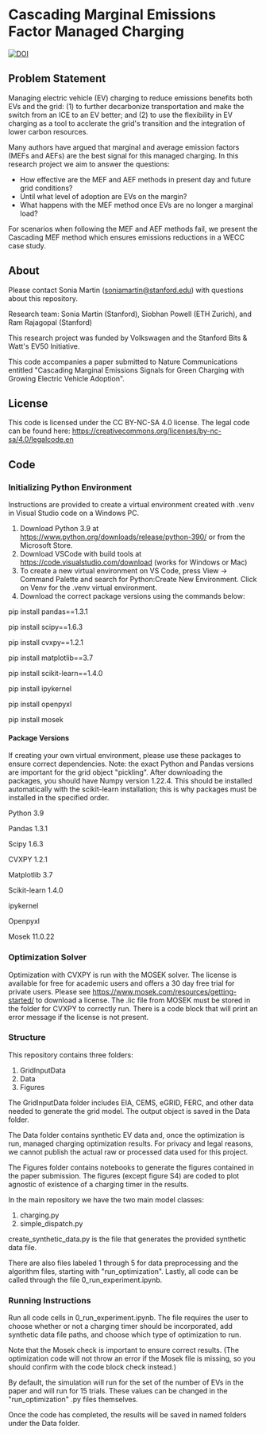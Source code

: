 # Cascading Marginal Emissions Factor Managed Charging

[![DOI](https://zenodo.org/badge/DOI/10.5281/zenodo.14775063.svg)](https://doi.org/10.5281/zenodo.14775063)

## Problem Statement

Managing electric vehicle (EV) charging to reduce emissions benefits both EVs and the grid: (1) to further decarbonize transportation and make the switch from an ICE to an EV better; and (2) to use the flexibility in EV charging as a tool to acclerate the grid's transition and the integration of lower carbon resources. 

Many authors have argued that marginal and average emission factors (MEFs and AEFs) are the best signal for this managed charging. In this research project we aim to answer the questions: 
- How effective are the MEF and AEF methods in present day and future grid conditions?
- Until what level of adoption are EVs on the margin? 
- What happens with the MEF method once EVs are no longer a marginal load? 

For scenarios when following the MEF and AEF methods fail, we present the Cascading MEF method which ensures emissions reductions in a WECC case study.

## About

Please contact Sonia Martin (soniamartin@stanford.edu) with questions about this repository. 

Research team: Sonia Martin (Stanford), Siobhan Powell (ETH Zurich), and Ram Rajagopal (Stanford) 

This research project was funded by Volkswagen and the Stanford Bits & Watt's EV50 Initiative. 

This code accompanies a paper submitted to Nature Communications entitled "Cascading Marginal Emissions Signals for Green Charging with Growing Electric Vehicle Adoption".

## License 

This code is licensed under the CC BY-NC-SA 4.0 license. The legal code can be found here: https://creativecommons.org/licenses/by-nc-sa/4.0/legalcode.en

## Code

### Initializing Python Environment

Instructions are provided to create a virtual environment created with .venv in Visual Studio code on a Windows PC.

1) Download Python 3.9 at https://www.python.org/downloads/release/python-390/ or from the Microsoft Store.
2) Download VSCode with build tools at https://code.visualstudio.com/download (works for Windows or Mac)
3) To create a new virtual environment on VS Code, press View -> Command Palette and search for Python:Create New Environment. Click on Venv for the .venv virtual environment. 
4) Download the correct package versions using the commands below:

pip install pandas==1.3.1

pip install scipy==1.6.3

pip install cvxpy==1.2.1

pip install matplotlib==3.7

pip install scikit-learn==1.4.0

pip install ipykernel

pip install openpyxl

pip install mosek

#### Package Versions

If creating your own virtual environment, please use these packages to ensure correct dependencies. Note: the exact Python and Pandas versions are important for the grid object "pickling". After downloading the packages, you should have Numpy version 1.22.4. This should be installed automatically with the scikit-learn installation; this is why packages must be installed in the specified order.

Python 3.9

Pandas 1.3.1

Scipy 1.6.3

CVXPY 1.2.1

Matplotlib 3.7

Scikit-learn 1.4.0

ipykernel

Openpyxl

Mosek 11.0.22

### Optimization Solver

Optimization with CVXPY is run with the MOSEK solver. The license is available for free for academic users and offers a 30 day free trial for private users. Please see https://www.mosek.com/resources/getting-started/ to download a license. The .lic file from MOSEK must be stored in the folder for CVXPY to correctly run. There is a code block that will print an error message if the license is not present. 


### Structure

This repository contains three folders: 
1. GridInputData
2. Data
3. Figures

The GridInputData folder includes EIA, CEMS, eGRID, FERC, and other data needed to generate the grid model. The output object is saved in the Data folder.

The Data folder contains synthetic EV data and, once the optimization is run, managed charging optimization results. For privacy and legal reasons, we cannot publish the actual raw or processed data used for this project.
 
The Figures folder contains notebooks to generate the figures contained in the paper submission. The figures (except figure S4) are coded to plot agnostic of existence of a charging timer in the results.

In the main repository we have the two main model classes: 
1. charging.py
2. simple_dispatch.py

create_synthetic_data.py is the file that generates the provided synthetic data file.

There are also files labeled 1 through 5 for data preprocessing and the algorithm files, starting with "run_optimization". Lastly, all code can be called through the file 0_run_experiment.ipynb.

### Running Instructions

Run all code cells in 0_run_experiment.ipynb. The file requires the user to choose whether or not a charging timer should be incorporated, add synthetic data file paths, and choose which type of optimization to run.

Note that the Mosek check is important to ensure correct results. (The optimization code will not throw an error if the Mosek file is missing, so you should confirm with the code block check instead.)

By default, the simulation will run for the set of the number of EVs in the paper and will run for 15 trials. These values can be changed in the "run_optimization" .py files themselves.

Once the code has completed, the results will be saved in named folders under the Data folder.

